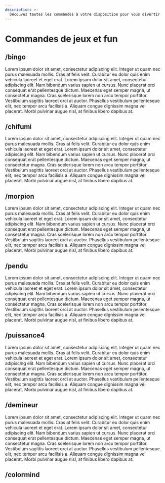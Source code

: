 ```yaml
---
description: >-
  Découvez toutes les commandes à votre disposition pour vous divertir avec les membres de votre serveur.
---
```


# Commandes de jeux et fun

## /bingo

Lorem ipsum dolor sit amet, consectetur adipiscing elit. Integer ut quam nec purus malesuada mollis. Cras at felis velit. Curabitur eu dolor quis enim vehicula laoreet et eget erat. Lorem ipsum dolor sit amet, consectetur adipiscing elit. Nam bibendum varius sapien ut cursus. Nunc placerat orci consequat erat pellentesque dictum. Maecenas eget semper magna, ut consectetur magna. Cras scelerisque lorem non arcu tempor porttitor. Vestibulum sagittis laoreet orci at auctor. Phasellus vestibulum pellentesque elit, nec tempor arcu facilisis a. Aliquam congue dignissim magna vel placerat. Morbi pulvinar augue nisl, at finibus libero dapibus at.

## /chifumi

Lorem ipsum dolor sit amet, consectetur adipiscing elit. Integer ut quam nec purus malesuada mollis. Cras at felis velit. Curabitur eu dolor quis enim vehicula laoreet et eget erat. Lorem ipsum dolor sit amet, consectetur adipiscing elit. Nam bibendum varius sapien ut cursus. Nunc placerat orci consequat erat pellentesque dictum. Maecenas eget semper magna, ut consectetur magna. Cras scelerisque lorem non arcu tempor porttitor. Vestibulum sagittis laoreet orci at auctor. Phasellus vestibulum pellentesque elit, nec tempor arcu facilisis a. Aliquam congue dignissim magna vel placerat. Morbi pulvinar augue nisl, at finibus libero dapibus at.

## /morpion

Lorem ipsum dolor sit amet, consectetur adipiscing elit. Integer ut quam nec purus malesuada mollis. Cras at felis velit. Curabitur eu dolor quis enim vehicula laoreet et eget erat. Lorem ipsum dolor sit amet, consectetur adipiscing elit. Nam bibendum varius sapien ut cursus. Nunc placerat orci consequat erat pellentesque dictum. Maecenas eget semper magna, ut consectetur magna. Cras scelerisque lorem non arcu tempor porttitor. Vestibulum sagittis laoreet orci at auctor. Phasellus vestibulum pellentesque elit, nec tempor arcu facilisis a. Aliquam congue dignissim magna vel placerat. Morbi pulvinar augue nisl, at finibus libero dapibus at.

## /pendu

Lorem ipsum dolor sit amet, consectetur adipiscing elit. Integer ut quam nec purus malesuada mollis. Cras at felis velit. Curabitur eu dolor quis enim vehicula laoreet et eget erat. Lorem ipsum dolor sit amet, consectetur adipiscing elit. Nam bibendum varius sapien ut cursus. Nunc placerat orci consequat erat pellentesque dictum. Maecenas eget semper magna, ut consectetur magna. Cras scelerisque lorem non arcu tempor porttitor. Vestibulum sagittis laoreet orci at auctor. Phasellus vestibulum pellentesque elit, nec tempor arcu facilisis a. Aliquam congue dignissim magna vel placerat. Morbi pulvinar augue nisl, at finibus libero dapibus at.

## /puissance4

Lorem ipsum dolor sit amet, consectetur adipiscing elit. Integer ut quam nec purus malesuada mollis. Cras at felis velit. Curabitur eu dolor quis enim vehicula laoreet et eget erat. Lorem ipsum dolor sit amet, consectetur adipiscing elit. Nam bibendum varius sapien ut cursus. Nunc placerat orci consequat erat pellentesque dictum. Maecenas eget semper magna, ut consectetur magna. Cras scelerisque lorem non arcu tempor porttitor. Vestibulum sagittis laoreet orci at auctor. Phasellus vestibulum pellentesque elit, nec tempor arcu facilisis a. Aliquam congue dignissim magna vel placerat. Morbi pulvinar augue nisl, at finibus libero dapibus at.

## /demineur

Lorem ipsum dolor sit amet, consectetur adipiscing elit. Integer ut quam nec purus malesuada mollis. Cras at felis velit. Curabitur eu dolor quis enim vehicula laoreet et eget erat. Lorem ipsum dolor sit amet, consectetur adipiscing elit. Nam bibendum varius sapien ut cursus. Nunc placerat orci consequat erat pellentesque dictum. Maecenas eget semper magna, ut consectetur magna. Cras scelerisque lorem non arcu tempor porttitor. Vestibulum sagittis laoreet orci at auctor. Phasellus vestibulum pellentesque elit, nec tempor arcu facilisis a. Aliquam congue dignissim magna vel placerat. Morbi pulvinar augue nisl, at finibus libero dapibus at.

## /colormind

